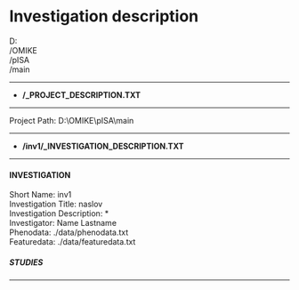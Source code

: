 # Investigation description 
D:  
/OMIKE  
/pISA  
/main

---

* **/_PROJECT_DESCRIPTION.TXT**
---

Project Path:	D:\OMIKE\pISA\main   

---

* **/inv1/_INVESTIGATION_DESCRIPTION.TXT**
---

#### INVESTIGATION  
Short Name:	inv1  
Investigation Title:	naslov  
Investigation Description:	*  
Investigator:	Name Lastname  
Phenodata:	./data/phenodata.txt  
Featuredata:	./data/featuredata.txt  
##### STUDIES  

---

